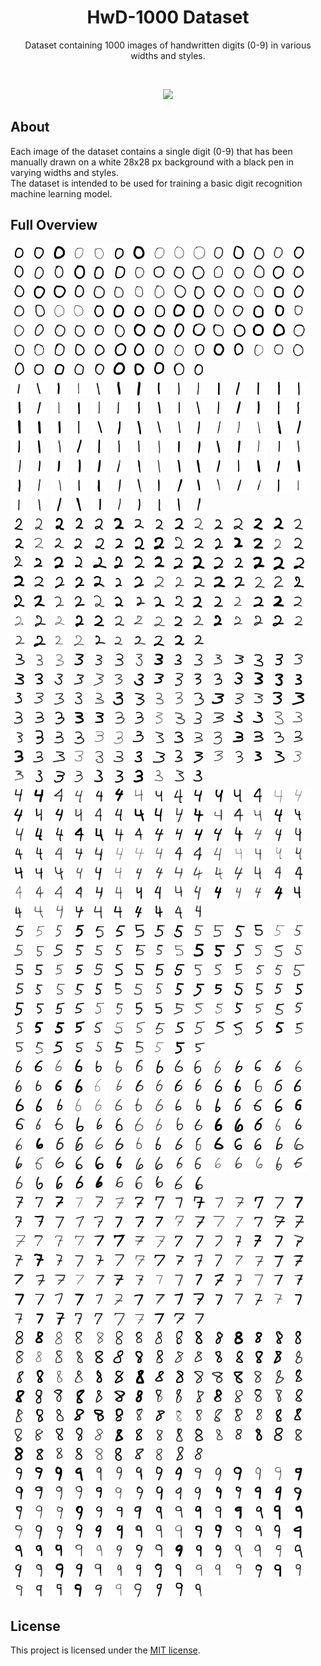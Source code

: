 <h1 align="center">HwD-1000 Dataset</h1>

<p align="center">
    Dataset containing 1000 images of handwritten digits (0-9) in various widths and styles.
</p>

<br>

<p align="center">
    <img src="https://github.com/user-attachments/assets/6b84dd91-b959-472a-a3b6-e327c1826a3d">
</p>


## About
Each image of the dataset contains a single digit (0-9) that has been manually drawn on a white
28x28 px background with a black pen in varying widths and styles.
<br>
The dataset is intended to be used for training a basic digit recognition machine learning model.


## Full Overview
<img src="img/0-001.png">
<img src="img/0-002.png">
<img src="img/0-003.png">
<img src="img/0-004.png">
<img src="img/0-005.png">
<img src="img/0-006.png">
<img src="img/0-007.png">
<img src="img/0-008.png">
<img src="img/0-009.png">
<img src="img/0-010.png">
<img src="img/0-011.png">
<img src="img/0-012.png">
<img src="img/0-013.png">
<img src="img/0-014.png">
<img src="img/0-015.png">
<img src="img/0-016.png">
<img src="img/0-017.png">
<img src="img/0-018.png">
<img src="img/0-019.png">
<img src="img/0-020.png">
<img src="img/0-021.png">
<img src="img/0-022.png">
<img src="img/0-023.png">
<img src="img/0-024.png">
<img src="img/0-025.png">
<img src="img/0-026.png">
<img src="img/0-027.png">
<img src="img/0-028.png">
<img src="img/0-029.png">
<img src="img/0-030.png">
<img src="img/0-031.png">
<img src="img/0-032.png">
<img src="img/0-033.png">
<img src="img/0-034.png">
<img src="img/0-035.png">
<img src="img/0-036.png">
<img src="img/0-037.png">
<img src="img/0-038.png">
<img src="img/0-039.png">
<img src="img/0-040.png">
<img src="img/0-041.png">
<img src="img/0-042.png">
<img src="img/0-043.png">
<img src="img/0-044.png">
<img src="img/0-045.png">
<img src="img/0-046.png">
<img src="img/0-047.png">
<img src="img/0-048.png">
<img src="img/0-049.png">
<img src="img/0-050.png">
<img src="img/0-051.png">
<img src="img/0-052.png">
<img src="img/0-053.png">
<img src="img/0-054.png">
<img src="img/0-055.png">
<img src="img/0-056.png">
<img src="img/0-057.png">
<img src="img/0-058.png">
<img src="img/0-059.png">
<img src="img/0-060.png">
<img src="img/0-061.png">
<img src="img/0-062.png">
<img src="img/0-063.png">
<img src="img/0-064.png">
<img src="img/0-065.png">
<img src="img/0-066.png">
<img src="img/0-067.png">
<img src="img/0-068.png">
<img src="img/0-069.png">
<img src="img/0-070.png">
<img src="img/0-071.png">
<img src="img/0-072.png">
<img src="img/0-073.png">
<img src="img/0-074.png">
<img src="img/0-075.png">
<img src="img/0-076.png">
<img src="img/0-077.png">
<img src="img/0-078.png">
<img src="img/0-079.png">
<img src="img/0-080.png">
<img src="img/0-081.png">
<img src="img/0-082.png">
<img src="img/0-083.png">
<img src="img/0-084.png">
<img src="img/0-085.png">
<img src="img/0-086.png">
<img src="img/0-087.png">
<img src="img/0-088.png">
<img src="img/0-089.png">
<img src="img/0-090.png">
<img src="img/0-091.png">
<img src="img/0-092.png">
<img src="img/0-093.png">
<img src="img/0-094.png">
<img src="img/0-095.png">
<img src="img/0-096.png">
<img src="img/0-097.png">
<img src="img/0-098.png">
<img src="img/0-099.png">
<img src="img/0-100.png">
<br>
<img src="img/1-001.png">
<img src="img/1-002.png">
<img src="img/1-003.png">
<img src="img/1-004.png">
<img src="img/1-005.png">
<img src="img/1-006.png">
<img src="img/1-007.png">
<img src="img/1-008.png">
<img src="img/1-009.png">
<img src="img/1-010.png">
<img src="img/1-011.png">
<img src="img/1-012.png">
<img src="img/1-013.png">
<img src="img/1-014.png">
<img src="img/1-015.png">
<img src="img/1-016.png">
<img src="img/1-017.png">
<img src="img/1-018.png">
<img src="img/1-019.png">
<img src="img/1-020.png">
<img src="img/1-021.png">
<img src="img/1-022.png">
<img src="img/1-023.png">
<img src="img/1-024.png">
<img src="img/1-025.png">
<img src="img/1-026.png">
<img src="img/1-027.png">
<img src="img/1-028.png">
<img src="img/1-029.png">
<img src="img/1-030.png">
<img src="img/1-031.png">
<img src="img/1-032.png">
<img src="img/1-033.png">
<img src="img/1-034.png">
<img src="img/1-035.png">
<img src="img/1-036.png">
<img src="img/1-037.png">
<img src="img/1-038.png">
<img src="img/1-039.png">
<img src="img/1-040.png">
<img src="img/1-041.png">
<img src="img/1-042.png">
<img src="img/1-043.png">
<img src="img/1-044.png">
<img src="img/1-045.png">
<img src="img/1-046.png">
<img src="img/1-047.png">
<img src="img/1-048.png">
<img src="img/1-049.png">
<img src="img/1-050.png">
<img src="img/1-051.png">
<img src="img/1-052.png">
<img src="img/1-053.png">
<img src="img/1-054.png">
<img src="img/1-055.png">
<img src="img/1-056.png">
<img src="img/1-057.png">
<img src="img/1-058.png">
<img src="img/1-059.png">
<img src="img/1-060.png">
<img src="img/1-061.png">
<img src="img/1-062.png">
<img src="img/1-063.png">
<img src="img/1-064.png">
<img src="img/1-065.png">
<img src="img/1-066.png">
<img src="img/1-067.png">
<img src="img/1-068.png">
<img src="img/1-069.png">
<img src="img/1-070.png">
<img src="img/1-071.png">
<img src="img/1-072.png">
<img src="img/1-073.png">
<img src="img/1-074.png">
<img src="img/1-075.png">
<img src="img/1-076.png">
<img src="img/1-077.png">
<img src="img/1-078.png">
<img src="img/1-079.png">
<img src="img/1-080.png">
<img src="img/1-081.png">
<img src="img/1-082.png">
<img src="img/1-083.png">
<img src="img/1-084.png">
<img src="img/1-085.png">
<img src="img/1-086.png">
<img src="img/1-087.png">
<img src="img/1-088.png">
<img src="img/1-089.png">
<img src="img/1-090.png">
<img src="img/1-091.png">
<img src="img/1-092.png">
<img src="img/1-093.png">
<img src="img/1-094.png">
<img src="img/1-095.png">
<img src="img/1-096.png">
<img src="img/1-097.png">
<img src="img/1-098.png">
<img src="img/1-099.png">
<img src="img/1-100.png">
<br>
<img src="img/2-001.png">
<img src="img/2-002.png">
<img src="img/2-003.png">
<img src="img/2-004.png">
<img src="img/2-005.png">
<img src="img/2-006.png">
<img src="img/2-007.png">
<img src="img/2-008.png">
<img src="img/2-009.png">
<img src="img/2-010.png">
<img src="img/2-011.png">
<img src="img/2-012.png">
<img src="img/2-013.png">
<img src="img/2-014.png">
<img src="img/2-015.png">
<img src="img/2-016.png">
<img src="img/2-017.png">
<img src="img/2-018.png">
<img src="img/2-019.png">
<img src="img/2-020.png">
<img src="img/2-021.png">
<img src="img/2-022.png">
<img src="img/2-023.png">
<img src="img/2-024.png">
<img src="img/2-025.png">
<img src="img/2-026.png">
<img src="img/2-027.png">
<img src="img/2-028.png">
<img src="img/2-029.png">
<img src="img/2-030.png">
<img src="img/2-031.png">
<img src="img/2-032.png">
<img src="img/2-033.png">
<img src="img/2-034.png">
<img src="img/2-035.png">
<img src="img/2-036.png">
<img src="img/2-037.png">
<img src="img/2-038.png">
<img src="img/2-039.png">
<img src="img/2-040.png">
<img src="img/2-041.png">
<img src="img/2-042.png">
<img src="img/2-043.png">
<img src="img/2-044.png">
<img src="img/2-045.png">
<img src="img/2-046.png">
<img src="img/2-047.png">
<img src="img/2-048.png">
<img src="img/2-049.png">
<img src="img/2-050.png">
<img src="img/2-051.png">
<img src="img/2-052.png">
<img src="img/2-053.png">
<img src="img/2-054.png">
<img src="img/2-055.png">
<img src="img/2-056.png">
<img src="img/2-057.png">
<img src="img/2-058.png">
<img src="img/2-059.png">
<img src="img/2-060.png">
<img src="img/2-061.png">
<img src="img/2-062.png">
<img src="img/2-063.png">
<img src="img/2-064.png">
<img src="img/2-065.png">
<img src="img/2-066.png">
<img src="img/2-067.png">
<img src="img/2-068.png">
<img src="img/2-069.png">
<img src="img/2-070.png">
<img src="img/2-071.png">
<img src="img/2-072.png">
<img src="img/2-073.png">
<img src="img/2-074.png">
<img src="img/2-075.png">
<img src="img/2-076.png">
<img src="img/2-077.png">
<img src="img/2-078.png">
<img src="img/2-079.png">
<img src="img/2-080.png">
<img src="img/2-081.png">
<img src="img/2-082.png">
<img src="img/2-083.png">
<img src="img/2-084.png">
<img src="img/2-085.png">
<img src="img/2-086.png">
<img src="img/2-087.png">
<img src="img/2-088.png">
<img src="img/2-089.png">
<img src="img/2-090.png">
<img src="img/2-091.png">
<img src="img/2-092.png">
<img src="img/2-093.png">
<img src="img/2-094.png">
<img src="img/2-095.png">
<img src="img/2-096.png">
<img src="img/2-097.png">
<img src="img/2-098.png">
<img src="img/2-099.png">
<img src="img/2-100.png">
<br>
<img src="img/3-001.png">
<img src="img/3-002.png">
<img src="img/3-003.png">
<img src="img/3-004.png">
<img src="img/3-005.png">
<img src="img/3-006.png">
<img src="img/3-007.png">
<img src="img/3-008.png">
<img src="img/3-009.png">
<img src="img/3-010.png">
<img src="img/3-011.png">
<img src="img/3-012.png">
<img src="img/3-013.png">
<img src="img/3-014.png">
<img src="img/3-015.png">
<img src="img/3-016.png">
<img src="img/3-017.png">
<img src="img/3-018.png">
<img src="img/3-019.png">
<img src="img/3-020.png">
<img src="img/3-021.png">
<img src="img/3-022.png">
<img src="img/3-023.png">
<img src="img/3-024.png">
<img src="img/3-025.png">
<img src="img/3-026.png">
<img src="img/3-027.png">
<img src="img/3-028.png">
<img src="img/3-029.png">
<img src="img/3-030.png">
<img src="img/3-031.png">
<img src="img/3-032.png">
<img src="img/3-033.png">
<img src="img/3-034.png">
<img src="img/3-035.png">
<img src="img/3-036.png">
<img src="img/3-037.png">
<img src="img/3-038.png">
<img src="img/3-039.png">
<img src="img/3-040.png">
<img src="img/3-041.png">
<img src="img/3-042.png">
<img src="img/3-043.png">
<img src="img/3-044.png">
<img src="img/3-045.png">
<img src="img/3-046.png">
<img src="img/3-047.png">
<img src="img/3-048.png">
<img src="img/3-049.png">
<img src="img/3-050.png">
<img src="img/3-051.png">
<img src="img/3-052.png">
<img src="img/3-053.png">
<img src="img/3-054.png">
<img src="img/3-055.png">
<img src="img/3-056.png">
<img src="img/3-057.png">
<img src="img/3-058.png">
<img src="img/3-059.png">
<img src="img/3-060.png">
<img src="img/3-061.png">
<img src="img/3-062.png">
<img src="img/3-063.png">
<img src="img/3-064.png">
<img src="img/3-065.png">
<img src="img/3-066.png">
<img src="img/3-067.png">
<img src="img/3-068.png">
<img src="img/3-069.png">
<img src="img/3-070.png">
<img src="img/3-071.png">
<img src="img/3-072.png">
<img src="img/3-073.png">
<img src="img/3-074.png">
<img src="img/3-075.png">
<img src="img/3-076.png">
<img src="img/3-077.png">
<img src="img/3-078.png">
<img src="img/3-079.png">
<img src="img/3-080.png">
<img src="img/3-081.png">
<img src="img/3-082.png">
<img src="img/3-083.png">
<img src="img/3-084.png">
<img src="img/3-085.png">
<img src="img/3-086.png">
<img src="img/3-087.png">
<img src="img/3-088.png">
<img src="img/3-089.png">
<img src="img/3-090.png">
<img src="img/3-091.png">
<img src="img/3-092.png">
<img src="img/3-093.png">
<img src="img/3-094.png">
<img src="img/3-095.png">
<img src="img/3-096.png">
<img src="img/3-097.png">
<img src="img/3-098.png">
<img src="img/3-099.png">
<img src="img/3-100.png">
<br>
<img src="img/4-001.png">
<img src="img/4-002.png">
<img src="img/4-003.png">
<img src="img/4-004.png">
<img src="img/4-005.png">
<img src="img/4-006.png">
<img src="img/4-007.png">
<img src="img/4-008.png">
<img src="img/4-009.png">
<img src="img/4-010.png">
<img src="img/4-011.png">
<img src="img/4-012.png">
<img src="img/4-013.png">
<img src="img/4-014.png">
<img src="img/4-015.png">
<img src="img/4-016.png">
<img src="img/4-017.png">
<img src="img/4-018.png">
<img src="img/4-019.png">
<img src="img/4-020.png">
<img src="img/4-021.png">
<img src="img/4-022.png">
<img src="img/4-023.png">
<img src="img/4-024.png">
<img src="img/4-025.png">
<img src="img/4-026.png">
<img src="img/4-027.png">
<img src="img/4-028.png">
<img src="img/4-029.png">
<img src="img/4-030.png">
<img src="img/4-031.png">
<img src="img/4-032.png">
<img src="img/4-033.png">
<img src="img/4-034.png">
<img src="img/4-035.png">
<img src="img/4-036.png">
<img src="img/4-037.png">
<img src="img/4-038.png">
<img src="img/4-039.png">
<img src="img/4-040.png">
<img src="img/4-041.png">
<img src="img/4-042.png">
<img src="img/4-043.png">
<img src="img/4-044.png">
<img src="img/4-045.png">
<img src="img/4-046.png">
<img src="img/4-047.png">
<img src="img/4-048.png">
<img src="img/4-049.png">
<img src="img/4-050.png">
<img src="img/4-051.png">
<img src="img/4-052.png">
<img src="img/4-053.png">
<img src="img/4-054.png">
<img src="img/4-055.png">
<img src="img/4-056.png">
<img src="img/4-057.png">
<img src="img/4-058.png">
<img src="img/4-059.png">
<img src="img/4-060.png">
<img src="img/4-061.png">
<img src="img/4-062.png">
<img src="img/4-063.png">
<img src="img/4-064.png">
<img src="img/4-065.png">
<img src="img/4-066.png">
<img src="img/4-067.png">
<img src="img/4-068.png">
<img src="img/4-069.png">
<img src="img/4-070.png">
<img src="img/4-071.png">
<img src="img/4-072.png">
<img src="img/4-073.png">
<img src="img/4-074.png">
<img src="img/4-075.png">
<img src="img/4-076.png">
<img src="img/4-077.png">
<img src="img/4-078.png">
<img src="img/4-079.png">
<img src="img/4-080.png">
<img src="img/4-081.png">
<img src="img/4-082.png">
<img src="img/4-083.png">
<img src="img/4-084.png">
<img src="img/4-085.png">
<img src="img/4-086.png">
<img src="img/4-087.png">
<img src="img/4-088.png">
<img src="img/4-089.png">
<img src="img/4-090.png">
<img src="img/4-091.png">
<img src="img/4-092.png">
<img src="img/4-093.png">
<img src="img/4-094.png">
<img src="img/4-095.png">
<img src="img/4-096.png">
<img src="img/4-097.png">
<img src="img/4-098.png">
<img src="img/4-099.png">
<img src="img/4-100.png">
<br>
<img src="img/5-001.png">
<img src="img/5-002.png">
<img src="img/5-003.png">
<img src="img/5-004.png">
<img src="img/5-005.png">
<img src="img/5-006.png">
<img src="img/5-007.png">
<img src="img/5-008.png">
<img src="img/5-009.png">
<img src="img/5-010.png">
<img src="img/5-011.png">
<img src="img/5-012.png">
<img src="img/5-013.png">
<img src="img/5-014.png">
<img src="img/5-015.png">
<img src="img/5-016.png">
<img src="img/5-017.png">
<img src="img/5-018.png">
<img src="img/5-019.png">
<img src="img/5-020.png">
<img src="img/5-021.png">
<img src="img/5-022.png">
<img src="img/5-023.png">
<img src="img/5-024.png">
<img src="img/5-025.png">
<img src="img/5-026.png">
<img src="img/5-027.png">
<img src="img/5-028.png">
<img src="img/5-029.png">
<img src="img/5-030.png">
<img src="img/5-031.png">
<img src="img/5-032.png">
<img src="img/5-033.png">
<img src="img/5-034.png">
<img src="img/5-035.png">
<img src="img/5-036.png">
<img src="img/5-037.png">
<img src="img/5-038.png">
<img src="img/5-039.png">
<img src="img/5-040.png">
<img src="img/5-041.png">
<img src="img/5-042.png">
<img src="img/5-043.png">
<img src="img/5-044.png">
<img src="img/5-045.png">
<img src="img/5-046.png">
<img src="img/5-047.png">
<img src="img/5-048.png">
<img src="img/5-049.png">
<img src="img/5-050.png">
<img src="img/5-051.png">
<img src="img/5-052.png">
<img src="img/5-053.png">
<img src="img/5-054.png">
<img src="img/5-055.png">
<img src="img/5-056.png">
<img src="img/5-057.png">
<img src="img/5-058.png">
<img src="img/5-059.png">
<img src="img/5-060.png">
<img src="img/5-061.png">
<img src="img/5-062.png">
<img src="img/5-063.png">
<img src="img/5-064.png">
<img src="img/5-065.png">
<img src="img/5-066.png">
<img src="img/5-067.png">
<img src="img/5-068.png">
<img src="img/5-069.png">
<img src="img/5-070.png">
<img src="img/5-071.png">
<img src="img/5-072.png">
<img src="img/5-073.png">
<img src="img/5-074.png">
<img src="img/5-075.png">
<img src="img/5-076.png">
<img src="img/5-077.png">
<img src="img/5-078.png">
<img src="img/5-079.png">
<img src="img/5-080.png">
<img src="img/5-081.png">
<img src="img/5-082.png">
<img src="img/5-083.png">
<img src="img/5-084.png">
<img src="img/5-085.png">
<img src="img/5-086.png">
<img src="img/5-087.png">
<img src="img/5-088.png">
<img src="img/5-089.png">
<img src="img/5-090.png">
<img src="img/5-091.png">
<img src="img/5-092.png">
<img src="img/5-093.png">
<img src="img/5-094.png">
<img src="img/5-095.png">
<img src="img/5-096.png">
<img src="img/5-097.png">
<img src="img/5-098.png">
<img src="img/5-099.png">
<img src="img/5-100.png">
<br>
<img src="img/6-001.png">
<img src="img/6-002.png">
<img src="img/6-003.png">
<img src="img/6-004.png">
<img src="img/6-005.png">
<img src="img/6-006.png">
<img src="img/6-007.png">
<img src="img/6-008.png">
<img src="img/6-009.png">
<img src="img/6-010.png">
<img src="img/6-011.png">
<img src="img/6-012.png">
<img src="img/6-013.png">
<img src="img/6-014.png">
<img src="img/6-015.png">
<img src="img/6-016.png">
<img src="img/6-017.png">
<img src="img/6-018.png">
<img src="img/6-019.png">
<img src="img/6-020.png">
<img src="img/6-021.png">
<img src="img/6-022.png">
<img src="img/6-023.png">
<img src="img/6-024.png">
<img src="img/6-025.png">
<img src="img/6-026.png">
<img src="img/6-027.png">
<img src="img/6-028.png">
<img src="img/6-029.png">
<img src="img/6-030.png">
<img src="img/6-031.png">
<img src="img/6-032.png">
<img src="img/6-033.png">
<img src="img/6-034.png">
<img src="img/6-035.png">
<img src="img/6-036.png">
<img src="img/6-037.png">
<img src="img/6-038.png">
<img src="img/6-039.png">
<img src="img/6-040.png">
<img src="img/6-041.png">
<img src="img/6-042.png">
<img src="img/6-043.png">
<img src="img/6-044.png">
<img src="img/6-045.png">
<img src="img/6-046.png">
<img src="img/6-047.png">
<img src="img/6-048.png">
<img src="img/6-049.png">
<img src="img/6-050.png">
<img src="img/6-051.png">
<img src="img/6-052.png">
<img src="img/6-053.png">
<img src="img/6-054.png">
<img src="img/6-055.png">
<img src="img/6-056.png">
<img src="img/6-057.png">
<img src="img/6-058.png">
<img src="img/6-059.png">
<img src="img/6-060.png">
<img src="img/6-061.png">
<img src="img/6-062.png">
<img src="img/6-063.png">
<img src="img/6-064.png">
<img src="img/6-065.png">
<img src="img/6-066.png">
<img src="img/6-067.png">
<img src="img/6-068.png">
<img src="img/6-069.png">
<img src="img/6-070.png">
<img src="img/6-071.png">
<img src="img/6-072.png">
<img src="img/6-073.png">
<img src="img/6-074.png">
<img src="img/6-075.png">
<img src="img/6-076.png">
<img src="img/6-077.png">
<img src="img/6-078.png">
<img src="img/6-079.png">
<img src="img/6-080.png">
<img src="img/6-081.png">
<img src="img/6-082.png">
<img src="img/6-083.png">
<img src="img/6-084.png">
<img src="img/6-085.png">
<img src="img/6-086.png">
<img src="img/6-087.png">
<img src="img/6-088.png">
<img src="img/6-089.png">
<img src="img/6-090.png">
<img src="img/6-091.png">
<img src="img/6-092.png">
<img src="img/6-093.png">
<img src="img/6-094.png">
<img src="img/6-095.png">
<img src="img/6-096.png">
<img src="img/6-097.png">
<img src="img/6-098.png">
<img src="img/6-099.png">
<img src="img/6-100.png">
<br>
<img src="img/7-001.png">
<img src="img/7-002.png">
<img src="img/7-003.png">
<img src="img/7-004.png">
<img src="img/7-005.png">
<img src="img/7-006.png">
<img src="img/7-007.png">
<img src="img/7-008.png">
<img src="img/7-009.png">
<img src="img/7-010.png">
<img src="img/7-011.png">
<img src="img/7-012.png">
<img src="img/7-013.png">
<img src="img/7-014.png">
<img src="img/7-015.png">
<img src="img/7-016.png">
<img src="img/7-017.png">
<img src="img/7-018.png">
<img src="img/7-019.png">
<img src="img/7-020.png">
<img src="img/7-021.png">
<img src="img/7-022.png">
<img src="img/7-023.png">
<img src="img/7-024.png">
<img src="img/7-025.png">
<img src="img/7-026.png">
<img src="img/7-027.png">
<img src="img/7-028.png">
<img src="img/7-029.png">
<img src="img/7-030.png">
<img src="img/7-031.png">
<img src="img/7-032.png">
<img src="img/7-033.png">
<img src="img/7-034.png">
<img src="img/7-035.png">
<img src="img/7-036.png">
<img src="img/7-037.png">
<img src="img/7-038.png">
<img src="img/7-039.png">
<img src="img/7-040.png">
<img src="img/7-041.png">
<img src="img/7-042.png">
<img src="img/7-043.png">
<img src="img/7-044.png">
<img src="img/7-045.png">
<img src="img/7-046.png">
<img src="img/7-047.png">
<img src="img/7-048.png">
<img src="img/7-049.png">
<img src="img/7-050.png">
<img src="img/7-051.png">
<img src="img/7-052.png">
<img src="img/7-053.png">
<img src="img/7-054.png">
<img src="img/7-055.png">
<img src="img/7-056.png">
<img src="img/7-057.png">
<img src="img/7-058.png">
<img src="img/7-059.png">
<img src="img/7-060.png">
<img src="img/7-061.png">
<img src="img/7-062.png">
<img src="img/7-063.png">
<img src="img/7-064.png">
<img src="img/7-065.png">
<img src="img/7-066.png">
<img src="img/7-067.png">
<img src="img/7-068.png">
<img src="img/7-069.png">
<img src="img/7-070.png">
<img src="img/7-071.png">
<img src="img/7-072.png">
<img src="img/7-073.png">
<img src="img/7-074.png">
<img src="img/7-075.png">
<img src="img/7-076.png">
<img src="img/7-077.png">
<img src="img/7-078.png">
<img src="img/7-079.png">
<img src="img/7-080.png">
<img src="img/7-081.png">
<img src="img/7-082.png">
<img src="img/7-083.png">
<img src="img/7-084.png">
<img src="img/7-085.png">
<img src="img/7-086.png">
<img src="img/7-087.png">
<img src="img/7-088.png">
<img src="img/7-089.png">
<img src="img/7-090.png">
<img src="img/7-091.png">
<img src="img/7-092.png">
<img src="img/7-093.png">
<img src="img/7-094.png">
<img src="img/7-095.png">
<img src="img/7-096.png">
<img src="img/7-097.png">
<img src="img/7-098.png">
<img src="img/7-099.png">
<img src="img/7-100.png">
<br>
<img src="img/8-001.png">
<img src="img/8-002.png">
<img src="img/8-003.png">
<img src="img/8-004.png">
<img src="img/8-005.png">
<img src="img/8-006.png">
<img src="img/8-007.png">
<img src="img/8-008.png">
<img src="img/8-009.png">
<img src="img/8-010.png">
<img src="img/8-011.png">
<img src="img/8-012.png">
<img src="img/8-013.png">
<img src="img/8-014.png">
<img src="img/8-015.png">
<img src="img/8-016.png">
<img src="img/8-017.png">
<img src="img/8-018.png">
<img src="img/8-019.png">
<img src="img/8-020.png">
<img src="img/8-021.png">
<img src="img/8-022.png">
<img src="img/8-023.png">
<img src="img/8-024.png">
<img src="img/8-025.png">
<img src="img/8-026.png">
<img src="img/8-027.png">
<img src="img/8-028.png">
<img src="img/8-029.png">
<img src="img/8-030.png">
<img src="img/8-031.png">
<img src="img/8-032.png">
<img src="img/8-033.png">
<img src="img/8-034.png">
<img src="img/8-035.png">
<img src="img/8-036.png">
<img src="img/8-037.png">
<img src="img/8-038.png">
<img src="img/8-039.png">
<img src="img/8-040.png">
<img src="img/8-041.png">
<img src="img/8-042.png">
<img src="img/8-043.png">
<img src="img/8-044.png">
<img src="img/8-045.png">
<img src="img/8-046.png">
<img src="img/8-047.png">
<img src="img/8-048.png">
<img src="img/8-049.png">
<img src="img/8-050.png">
<img src="img/8-051.png">
<img src="img/8-052.png">
<img src="img/8-053.png">
<img src="img/8-054.png">
<img src="img/8-055.png">
<img src="img/8-056.png">
<img src="img/8-057.png">
<img src="img/8-058.png">
<img src="img/8-059.png">
<img src="img/8-060.png">
<img src="img/8-061.png">
<img src="img/8-062.png">
<img src="img/8-063.png">
<img src="img/8-064.png">
<img src="img/8-065.png">
<img src="img/8-066.png">
<img src="img/8-067.png">
<img src="img/8-068.png">
<img src="img/8-069.png">
<img src="img/8-070.png">
<img src="img/8-071.png">
<img src="img/8-072.png">
<img src="img/8-073.png">
<img src="img/8-074.png">
<img src="img/8-075.png">
<img src="img/8-076.png">
<img src="img/8-077.png">
<img src="img/8-078.png">
<img src="img/8-079.png">
<img src="img/8-080.png">
<img src="img/8-081.png">
<img src="img/8-082.png">
<img src="img/8-083.png">
<img src="img/8-084.png">
<img src="img/8-085.png">
<img src="img/8-086.png">
<img src="img/8-087.png">
<img src="img/8-088.png">
<img src="img/8-089.png">
<img src="img/8-090.png">
<img src="img/8-091.png">
<img src="img/8-092.png">
<img src="img/8-093.png">
<img src="img/8-094.png">
<img src="img/8-095.png">
<img src="img/8-096.png">
<img src="img/8-097.png">
<img src="img/8-098.png">
<img src="img/8-099.png">
<img src="img/8-100.png">
<br>
<img src="img/9-001.png">
<img src="img/9-002.png">
<img src="img/9-003.png">
<img src="img/9-004.png">
<img src="img/9-005.png">
<img src="img/9-006.png">
<img src="img/9-007.png">
<img src="img/9-008.png">
<img src="img/9-009.png">
<img src="img/9-010.png">
<img src="img/9-011.png">
<img src="img/9-012.png">
<img src="img/9-013.png">
<img src="img/9-014.png">
<img src="img/9-015.png">
<img src="img/9-016.png">
<img src="img/9-017.png">
<img src="img/9-018.png">
<img src="img/9-019.png">
<img src="img/9-020.png">
<img src="img/9-021.png">
<img src="img/9-022.png">
<img src="img/9-023.png">
<img src="img/9-024.png">
<img src="img/9-025.png">
<img src="img/9-026.png">
<img src="img/9-027.png">
<img src="img/9-028.png">
<img src="img/9-029.png">
<img src="img/9-030.png">
<img src="img/9-031.png">
<img src="img/9-032.png">
<img src="img/9-033.png">
<img src="img/9-034.png">
<img src="img/9-035.png">
<img src="img/9-036.png">
<img src="img/9-037.png">
<img src="img/9-038.png">
<img src="img/9-039.png">
<img src="img/9-040.png">
<img src="img/9-041.png">
<img src="img/9-042.png">
<img src="img/9-043.png">
<img src="img/9-044.png">
<img src="img/9-045.png">
<img src="img/9-046.png">
<img src="img/9-047.png">
<img src="img/9-048.png">
<img src="img/9-049.png">
<img src="img/9-050.png">
<img src="img/9-051.png">
<img src="img/9-052.png">
<img src="img/9-053.png">
<img src="img/9-054.png">
<img src="img/9-055.png">
<img src="img/9-056.png">
<img src="img/9-057.png">
<img src="img/9-058.png">
<img src="img/9-059.png">
<img src="img/9-060.png">
<img src="img/9-061.png">
<img src="img/9-062.png">
<img src="img/9-063.png">
<img src="img/9-064.png">
<img src="img/9-065.png">
<img src="img/9-066.png">
<img src="img/9-067.png">
<img src="img/9-068.png">
<img src="img/9-069.png">
<img src="img/9-070.png">
<img src="img/9-071.png">
<img src="img/9-072.png">
<img src="img/9-073.png">
<img src="img/9-074.png">
<img src="img/9-075.png">
<img src="img/9-076.png">
<img src="img/9-077.png">
<img src="img/9-078.png">
<img src="img/9-079.png">
<img src="img/9-080.png">
<img src="img/9-081.png">
<img src="img/9-082.png">
<img src="img/9-083.png">
<img src="img/9-084.png">
<img src="img/9-085.png">
<img src="img/9-086.png">
<img src="img/9-087.png">
<img src="img/9-088.png">
<img src="img/9-089.png">
<img src="img/9-090.png">
<img src="img/9-091.png">
<img src="img/9-092.png">
<img src="img/9-093.png">
<img src="img/9-094.png">
<img src="img/9-095.png">
<img src="img/9-096.png">
<img src="img/9-097.png">
<img src="img/9-098.png">
<img src="img/9-099.png">
<img src="img/9-100.png">


## License
This project is licensed under the [MIT license](LICENSE).
